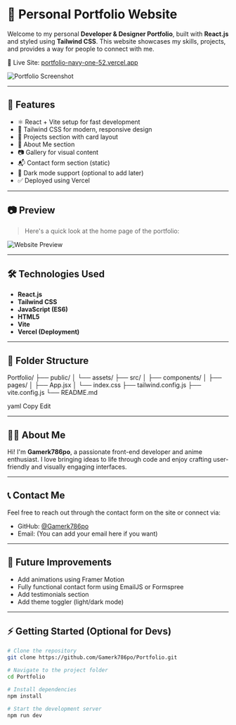 # 🎨 Personal Portfolio Website

Welcome to my personal **Developer & Designer Portfolio**, built with **React.js** and styled using **Tailwind CSS**. This website showcases my skills, projects, and provides a way for people to connect with me.

🚀 Live Site: [portfolio-navy-one-52.vercel.app](https://portfolio-navy-one-52.vercel.app/)

![Portfolio Screenshot](https://raw.githubusercontent.com/Gamerk786po/Portfolio/main/public/preview.png)

---

## 📁 Features

- ⚛️ React + Vite setup for fast development
- 🎨 Tailwind CSS for modern, responsive design
- 🧠 Projects section with card layout
- 📝 About Me section
- 📷 Gallery for visual content
- 📬 Contact form section (static)
- 🌙 Dark mode support (optional to add later)
- ✅ Deployed using Vercel

---

## 📷 Preview

> Here's a quick look at the home page of the portfolio:

![Website Preview](https://raw.githubusercontent.com/Gamerk786po/Portfolio/main/public/preview.gif)

---

## 🛠️ Technologies Used

- **React.js**
- **Tailwind CSS**
- **JavaScript (ES6)**
- **HTML5**
- **Vite**
- **Vercel (Deployment)**

---

## 📂 Folder Structure

Portfolio/
├── public/
│ └── assets/
├── src/
│ ├── components/
│ ├── pages/
│ ├── App.jsx
│ └── index.css
├── tailwind.config.js
├── vite.config.js
└── README.md

yaml
Copy
Edit

---

## 🧑‍🎨 About Me

Hi! I'm **Gamerk786po**, a passionate front-end developer and anime enthusiast. I love bringing ideas to life through code and enjoy crafting user-friendly and visually engaging interfaces.

---

## 📞 Contact Me

Feel free to reach out through the contact form on the site or connect via:

- GitHub: [@Gamerk786po](https://github.com/Gamerk786po)
- Email: (You can add your email here if you want)

---

## 🧪 Future Improvements

- Add animations using Framer Motion
- Fully functional contact form using EmailJS or Formspree
- Add testimonials section
- Add theme toggler (light/dark mode)

---

## ⚡ Getting Started (Optional for Devs)

```bash
# Clone the repository
git clone https://github.com/Gamerk786po/Portfolio.git

# Navigate to the project folder
cd Portfolio

# Install dependencies
npm install

# Start the development server
npm run dev
